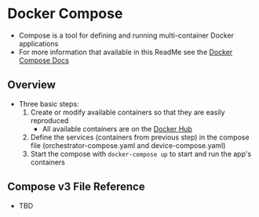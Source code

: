 # Docker Compose
- Compose is a tool for defining and running multi-container Docker applications
-  For more information that available in this ReadMe see the [Docker Compose Docs](https://docs.docker.com/compose/)

## Overview
- Three basic steps:
	1. Create or modify available containers so that they are easily reproduced
		- All available containers are on the [Docker Hub](https://hub.docker.com/explore/)
	2. Define the services (containers from previous step) in the compose file (orchestrator-compose.yaml and device-compose.yaml)
	3. Start the compose with `docker-compose up` to start and run the app's containers

## Compose v3 File Reference
- TBD